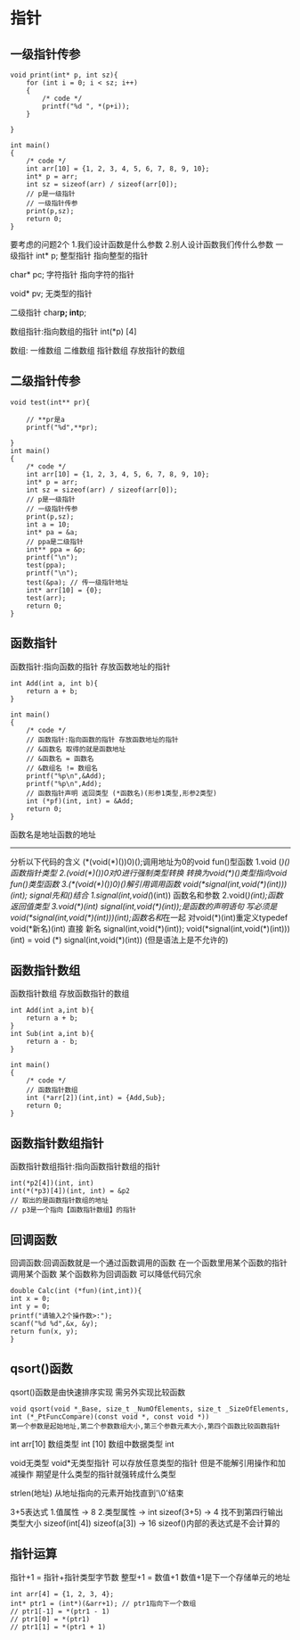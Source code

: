 # 指针

## 一级指针传参

    void print(int* p, int sz){
        for (int i = 0; i < sz; i++)
        {
            /* code */
            printf("%d ", *(p+i));
        }
        
    }

    int main()
    {
        /* code */
        int arr[10] = {1, 2, 3, 4, 5, 6, 7, 8, 9, 10};
        int* p = arr;
        int sz = sizeof(arr) / sizeof(arr[0]);
        // p是一级指针
        // 一级指针传参
        print(p,sz);
        return 0;
    }
要考虑的问题2个
1.我们设计函数是什么参数
2.别人设计函数我们传什么参数
一级指针
int* p; 整型指针 指向整型的指针

char* pc; 字符指针 指向字符的指针

void* pv; 无类型的指针

二级指针
char**p;
int**p;

数组指针:指向数组的指针
int(*p) [4]

数组:
一维数组
二维数组
指针数组 存放指针的数组

## 二级指针传参

    void test(int** pr){

        // **pr是a
        printf("%d",**pr);

    }
    int main()
    {
        /* code */
        int arr[10] = {1, 2, 3, 4, 5, 6, 7, 8, 9, 10};
        int* p = arr;
        int sz = sizeof(arr) / sizeof(arr[0]);
        // p是一级指针
        // 一级指针传参
        print(p,sz);
        int a = 10;
        int* pa = &a;
        // ppa是二级指针
        int** ppa = &p;
        printf("\n");
        test(ppa);
        printf("\n");
        test(&pa); // 传一级指针地址
        int* arr[10] = {0};
        test(arr);
        return 0;
    }

## 函数指针

函数指针:指向函数的指针 存放函数地址的指针

    int Add(int a, int b){
        return a + b;
    }

    int main()
    {
        /* code */
        // 函数指针:指向函数的指针 存放函数地址的指针
        // &函数名 取得的就是函数地址
        // &函数名 = 函数名
        // &数组名 != 数组名
        printf("%p\n",&Add);
        printf("%p\n",Add);
        // 函数指针声明 返回类型 (*函数名)(形参1类型,形参2类型)
        int (*pf)(int, int) = &Add;
        return 0;
    }
函数名是地址函数的地址

---
分析以下代码的含义
(\*(void(\*)())0)();调用地址为0的void fun()型函数
1.void (*)()函数指针类型
2.(void(\*)())0对0进行强制类型转换 转换为void(\*)()类型指向void fun()类型函数
3.(\*(void(\*)())0)()解引用调用函数
void(\*signal(int,void(\*)(int)))(int);
signal先和()结合
1.signal(int,void(*)(int)) 函数名和参数
2.void(*)(int);函数返回值类型
3.void(\*)(int) signal(int,void(\*)(int));是函数的声明语句 
写必须是void(\*signal(int,void(\*)(int)))(int);函数名和*在一起 
对void(\*)(int)重定义typedef void(\*新名)(int)
直接 新名 signal(int,void(\*)(int));
void(\*signal(int,void(\*)(int)))(int) = void (*) signal(int,void(\*)(int)) (但是语法上是不允许的)

## 函数指针数组

函数指针数组 存放函数指针的数组

    int Add(int a,int b){
        return a + b;
    }
    int Sub(int a,int b){
        return a - b;
    }

    int main()
    {
        /* code */
        // 函数指针数组
        int (*arr[2])(int,int) = {Add,Sub};    
        return 0;
    }

## 函数指针数组指针

函数指针数组指针:指向函数指针数组的指针

    int(*p2[4])(int, int)
    int(*(*p3)[4])(int, int) = &p2 
    // 取出的是函数指针数组的地址
    // p3是一个指向【函数指针数组】的指针

## 回调函数

回调函数:回调函数就是一个通过函数调用的函数 在一个函数里用某个函数的指针调用某个函数 某个函数称为回调函数 可以降低代码冗余

    double Calc(int (*fun)(int,int)){
    int x = 0;
    int y = 0;
    printf("请输入2个操作数>:");
    scanf("%d %d",&x, &y);
    return fun(x, y);
    }

## qsort()函数

qsort()函数是由快速排序实现 需另外实现比较函数

    void qsort(void *_Base, size_t _NumOfElements, size_t _SizeOfElements, int (*_PtFuncCompare)(const void *, const void *))
    第一个参数是起始地址,第二个参数数组大小,第三个参数元素大小,第四个函数比较函数指针

int arr[10] 数组类型 int [10] 数组中数据类型 int

void无类型 void*无类型指针 可以存放任意类型的指针 但是不能解引用操作和加减操作 期望是什么类型的指针就强转成什么类型 

strlen(地址) 从地址指向的元素开始找直到'\0'结束

3+5表达式 
1.值属性 -> 8
2.类型属性 -> int
sizeof(3+5) -> 4
找不到第四行输出类型大小 sizeof(int[4]) sizeof(a[3]) -> 16
sizeof()内部的表达式是不会计算的

## 指针运算

指针+1 = 指针+指针类型字节数
整型+1 = 数值+1
数值+1是下一个存储单元的地址

    int arr[4] = {1, 2, 3, 4};
    int* ptr1 = (int*)(&arr+1); // ptr1指向下一个数组
    // ptr1[-1] = *(ptr1 - 1) 
    // ptr1[0] = *(ptr1)
    // ptr1[1] = *(ptr1 + 1)
